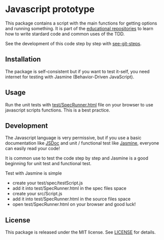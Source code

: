 # Javascript prototype

This package contains a script with the main functions for getting options and running something.
It is part of the [educational repositories](https://github.com/pandle/materials) to learn how to write stardard code and common uses of the TDD.

See the development of this code step by step with [see-git-steps](https://github.com/bilardi/see-git-steps).

## Installation

The package is self-consistent but if you want to test it-self, you need internet for testing with Jasmine (Behavior-Driven JavaScript).

## Usage

Run the unit tests with [test/SpecRunner.html](test/SpecRunner.html) file on your browser to use javascript scripts functions. This is a best practice.

## Development

The Javascript language is very permissive, but if you use a basic documentation like [JSDoc](http://usejsdoc.org/) and unit / functional test like [Jasmine](https://jasmine.github.io/), everyone can easily read your code!

It is common use to test the code step by step and Jasmine is a good beginning for unit test and functional test.

Test with Jasmine is simple
* create your test/spec/testScript.js
* add it into test/SpecRunner.html in the spec files space
* create your src/Script.js
* add it into test/SpecRunner.html in the source files space
* open test/SpecRunner.html on your browser and good luck!

## License

This package is released under the MIT license.  See [LICENSE](LICENSE) for details.
